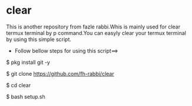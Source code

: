 # clear
This is another repository from fazle rabbi.Whis is mainly used for clear termux terminal by p command.You can easyly clear your termux terminal by using this simple script.

- Follow bellow steps for using this script==>

$ pkg install git -y

$ git clone https://github.com/fh-rabbi/clear

$ cd clear

$ bash setup.sh
